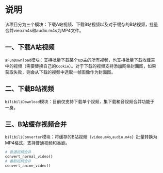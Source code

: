 # 说明

该项目分为三个模块：下载A站视频、下载B站视频以及对于缓存的B站视频，批量合并vieo.m4s和audio.m4s为MP4文件。

## 一、下载A站视频

`aFunDownload`模块：支持批量下载某个up主的所有视频，也支持批量下载收藏夹中的视频（需要替换自己的`Cookie`）。对于下载的视频支持添加网络封面图，如果获取失败，则会从下载的视频中选取一帧图像作为封面图。

## 二、下载B站视频

`bilibiliDownload`模块：目前仅支持下载单个视频，集下载和音视频合并功能于一身。

## 三、B站缓存视频合并

`bilibiliConverter`模块：将缓存的B站视频（`video.m4s`,`audio.m4s`）批量转换为MP4格式，支持普通视频和番剧。

```python
# 普通视频合并
convert_normal_video()
# 番剧视频合并
convert_anime_video()
```